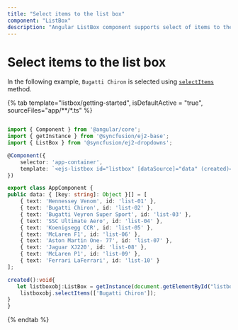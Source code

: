 ```yaml
---
title: "Select items to the list box"
component: "ListBox"
description: "Angular ListBox component supports select of items to the list box."
---
```


# Select items to the list box

In the following example, `Bugatti Chiron` is selected using [`selectItems`](../api/list-box/#selectitems) method.

{% tab template="listbox/getting-started", isDefaultActive = "true", sourceFiles="app/**/*.ts" %}

```typescript

import { Component } from '@angular/core';
import { getInstance } from '@syncfusion/ej2-base';
import { ListBox } from '@syncfusion/ej2-dropdowns';

@Component({
    selector: 'app-container',
    template: `<ejs-listbox id="listbox" [dataSource]="data" (created)="created()"></ejs-listbox>`
})

export class AppComponent {
public data: { [key: string]: Object }[] = [
    { text: 'Hennessey Venom', id: 'list-01' },
    { text: 'Bugatti Chiron', id: 'list-02' },
    { text: 'Bugatti Veyron Super Sport', id: 'list-03' },
    { text: 'SSC Ultimate Aero', id: 'list-04' },
    { text: 'Koenigsegg CCR', id: 'list-05' },
    { text: 'McLaren F1', id: 'list-06' },
    { text: 'Aston Martin One- 77', id: 'list-07' },
    { text: 'Jaguar XJ220', id: 'list-08' },
    { text: 'McLaren P1', id: 'list-09' },
    { text: 'Ferrari LaFerrari', id: 'list-10' }
];

created():void{
   let listboxobj:ListBox = getInstance(document.getElementById("listbox"), ListBox) as ListBox;
    listboxobj.selectItems(['Bugatti Chiron']);
}
}

```

{% endtab %}